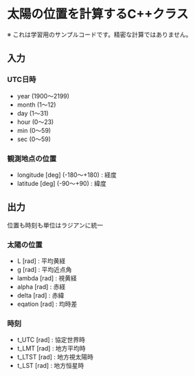 # 太陽の位置を計算するC++クラス

※ これは学習用のサンプルコードです。精密な計算ではありません。

## 入力
### UTC日時
- year (1900～2199)
- month (1～12)
- day (1～31)
- hour (0～23)
- min (0～59)
- sec (0～59)

### 観測地点の位置
- longitude [deg] (-180～+180) : 経度
- latitude [deg] (-90～+90) : 緯度

## 出力
位置も時刻も単位はラジアンに統一

### 太陽の位置
- L [rad] : 平均黄経
- g [rad] : 平均近点角
- lambda [rad] : 視黄経
- alpha [rad] : 赤経
- delta [rad] : 赤緯
- eqation [rad] : 均時差

### 時刻
- t_UTC [rad] : 協定世界時
- t_LMT [rad] : 地方平均時
- t_LTST [rad] : 地方視太陽時
- t_LST [rad] : 地方恒星時

